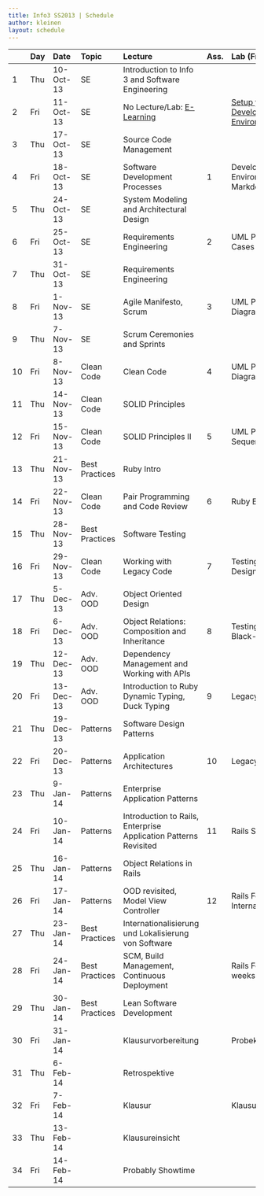 ```yaml
---
title: Info3 SS2013 | Schedule
author: kleinen
layout: schedule
---
```

||Day|Date|Topic|Lecture|Ass.|Lab (Friday)|
|:------|:------|:------|:------|:------|:------|:------|
|1|Thu|10-Oct-13|SE|Introduction to Info 3 and Software Engineering|||
|2|Fri|11-Oct-13|SE|No Lecture/Lab: [E-Learning](../labs/lab-00.html)||[Setup your Development Environment](../labs/lab-00.html)|
|3|Thu|17-Oct-13|SE|Source Code Management|||
|4|Fri|18-Oct-13|SE|Software Development Processes|1|Development Environment & GIT, Markdown |
|5|Thu|24-Oct-13|SE|System Modeling and Architectural Design|||
|6|Fri|25-Oct-13|SE|Requirements Engineering|2|UML Part I: Use Cases|
|7|Thu|31-Oct-13|SE|Requirements Engineering|||
|8|Fri|1-Nov-13|SE|Agile Manifesto, Scrum|3|UML Part II: Class Diagrams|
|9|Thu|7-Nov-13|SE|Scrum Ceremonies and Sprints|||
|10|Fri|8-Nov-13|Clean Code|Clean Code|4|UML Part III: State Diagrams|
|11|Thu|14-Nov-13|Clean Code|SOLID Principles|||
|12|Fri|15-Nov-13|Clean Code|SOLID Principles II|5|UML Part IV: Sequence Diagrams|
|13|Thu|21-Nov-13|Best Practices|Ruby Intro|||
|14|Fri|22-Nov-13|Clean Code|Pair Programming and Code Review|6|Ruby Exercise|
|15|Thu|28-Nov-13|Best Practices|Software Testing|||
|16|Fri|29-Nov-13|Clean Code|Working with Legacy Code|7|Testing 1: Test Driven Design|
|17|Thu|5-Dec-13|Adv. OOD|Object Oriented Design|||
|18|Fri|6-Dec-13|Adv. OOD|Object Relations: Composition and Inheritance|8|Testing 2: Black-/Whiteboxtests|
|19|Thu|12-Dec-13|Adv. OOD|Dependency Management and Working with APIs|||
|20|Fri|13-Dec-13|Adv. OOD|Introduction to Ruby Dynamic Typing, Duck Typing|9|Legacy Code Kata I|
|21|Thu|19-Dec-13|Patterns|Software Design Patterns|||
|22|Fri|20-Dec-13|Patterns|Application Architectures|10|Legacy Code Kata II|
|23|Thu|9-Jan-14|Patterns|Enterprise Application Patterns|||
|24|Fri|10-Jan-14|Patterns|Introduction to Rails, Enterprise Application Patterns Revisited|11|Rails Start|
|25|Thu|16-Jan-14|Patterns|Object Relations in Rails|||
|26|Fri|17-Jan-14|Patterns|OOD revisited, Model View Controller|12|Rails Feature & Internationalisation|
|27|Thu|23-Jan-14|Best Practices|Internationalisierung und Lokalisierung von Software|||
|28|Fri|24-Jan-14|Best Practices|SCM, Build Management, Continuous Deployment||Rails Feature (two weeks time for that)|
|29|Thu|30-Jan-14|Best Practices|Lean Software Development|||
|30|Fri|31-Jan-14||Klausurvorbereitung||Probeklausur|
|31|Thu|6-Feb-14||Retrospektive|||
|32|Fri|7-Feb-14||Klausur||Klausur|
|33|Thu|13-Feb-14||Klausureinsicht|||
|34|Fri|14-Feb-14||Probably Showtime|||

